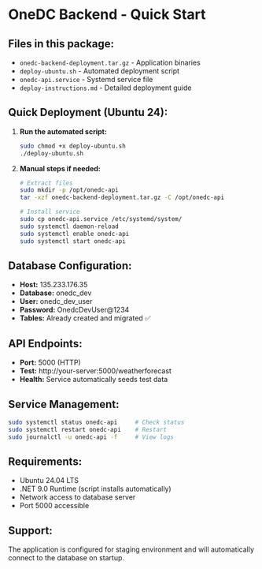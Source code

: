 # OneDC Backend - Quick Start

## Files in this package:
- `onedc-backend-deployment.tar.gz` - Application binaries
- `deploy-ubuntu.sh` - Automated deployment script
- `onedc-api.service` - Systemd service file
- `deploy-instructions.md` - Detailed deployment guide

## Quick Deployment (Ubuntu 24):

1. **Run the automated script:**
   ```bash
   sudo chmod +x deploy-ubuntu.sh
   ./deploy-ubuntu.sh
   ```

2. **Manual steps if needed:**
   ```bash
   # Extract files
   sudo mkdir -p /opt/onedc-api
   tar -xzf onedc-backend-deployment.tar.gz -C /opt/onedc-api
   
   # Install service
   sudo cp onedc-api.service /etc/systemd/system/
   sudo systemctl daemon-reload
   sudo systemctl enable onedc-api
   sudo systemctl start onedc-api
   ```

## Database Configuration:
- **Host:** 135.233.176.35
- **Database:** onedc_dev  
- **User:** onedc_dev_user
- **Password:** OnedcDevUser@1234
- **Tables:** Already created and migrated ✅

## API Endpoints:
- **Port:** 5000 (HTTP)
- **Test:** http://your-server:5000/weatherforecast
- **Health:** Service automatically seeds test data

## Service Management:
```bash
sudo systemctl status onedc-api     # Check status
sudo systemctl restart onedc-api    # Restart
sudo journalctl -u onedc-api -f     # View logs
```

## Requirements:
- Ubuntu 24.04 LTS
- .NET 9.0 Runtime (script installs automatically)
- Network access to database server
- Port 5000 accessible

## Support:
The application is configured for staging environment and will automatically connect to the database on startup.

